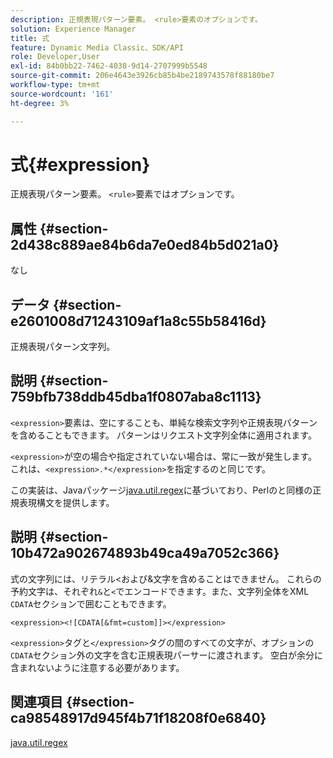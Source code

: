 ```yaml
---
description: 正規表現パターン要素。 <rule>要素のオプションです。
solution: Experience Manager
title: 式
feature: Dynamic Media Classic、SDK/API
role: Developer,User
exl-id: 84b0bb22-7462-4038-9d14-2707999b5548
source-git-commit: 206e4643e3926cb85b4be2189743578f88180be7
workflow-type: tm+mt
source-wordcount: '161'
ht-degree: 3%

---
```


# 式{#expression}

正規表現パターン要素。 `<rule>`要素ではオプションです。

## 属性 {#section-2d438c889ae84b6da7e0ed84b5d021a0}

なし

## データ {#section-e2601008d71243109af1a8c55b58416d}

正規表現パターン文字列。

## 説明 {#section-759bfb738ddb45dba1f0807aba8c1113}

`<expression>`要素は、空にすることも、単純な検索文字列や正規表現パターンを含めることもできます。 パターンはリクエスト文字列全体に適用されます。

`<expression>`が空の場合や指定されていない場合は、常に一致が発生します。これは、`<expression>.*</expression>`を指定するのと同じです。

この実装は、Javaパッケージ[java.util.regex](https://www2.cs.duke.edu/csed/java/jdk1.4.2/docs/api/)に基づいており、Perlのと同様の正規表現構文を提供します。

## 説明 {#section-10b472a902674893b49ca49a7052c366}

式の文字列には、リテラル&lt;および&amp;文字を含めることはできません。 これらの予約文字は、それぞれ`&`と`<`でエンコードできます。また、文字列全体をXML `CDATA`セクションで囲むこともできます。

`<expression><![CDATA[&fmt=custom]]></expression>`

`<expression>`タグと`</expression>`タグの間のすべての文字が、オプションの`CDATA`セクション外の文字を含む正規表現パーサーに渡されます。 空白が余分に含まれないように注意する必要があります。

## 関連項目 {#section-ca98548917d945f4b71f18208f0e6840}

[java.util.regex](https://www2.cs.duke.edu/csed/java/jdk1.4.2/docs/api/)
